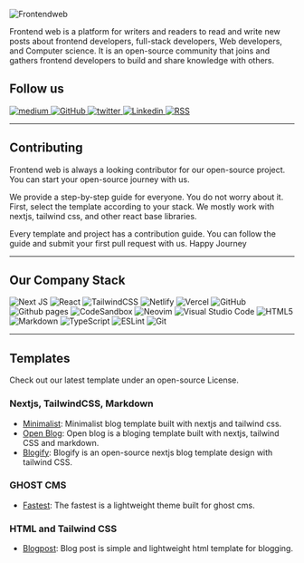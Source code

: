 ![Frontendweb](https://capsule-render.vercel.app/api?type=soft&color=auto&height=300&section=header&text=Frontendweb&fontSize=90&animation=fadeIn)

Frontend web is a platform for writers and readers to read and write new posts about frontend developers, full-stack developers, Web developers, and Computer science. It is an open-source community that joins and gathers frontend developers to build and share knowledge with others.

## Follow us

<div id="badges">

  <a target="_blank" href="https://medium.com/frontendweb">
    <img title="Medium" alt="medium" src="https://img.shields.io/badge/Medium-12100E?style=for-the-badge&logo=medium&logoColor=white" alt="LinkedIn Badge"/>
  </a> 
  <a target="_blank" href="https://github.com/frontendweb3">
    <img title="GitHub" alt="GitHub"  src="https://img.shields.io/badge/github-%23121011.svg?style=for-the-badge&logo=github&logoColor=white"/>
  </a>
  <a target="_blank" href="https://twitter.com/frontendweb3">
    <img title="Twitter" alt="twitter"  src="https://img.shields.io/badge/Twitter-%231DA1F2.svg?style=for-the-badge&logo=Twitter&logoColor=white"/>
  </a>
  <a target="_blank" href="https://www.linkedin.com/company/frontendweb/">
    <img title="Linkedin" alt="Linkedin"  src="https://img.shields.io/badge/linkedin-%230077B5.svg?style=for-the-badge&logo=linkedin&logoColor=white"/>
  </a>
  <a target="_blank" href="https://medium.com/feed/frontendweb">
    <img title="RSS" alt="RSS"  src="https://img.shields.io/badge/rss-F88900?style=for-the-badge&logo=rss&logoColor=white"/>
  </a>


</div>

---

## Contributing
Frontend web is always a looking contributor for our open-source project. You can start your open-source journey with us. 

We provide a step-by-step guide for everyone. You do not worry about it. First, select the template according to your stack. We mostly work with nextjs, tailwind css, and other react base libraries. 

Every template and project has a contribution guide. You can follow the guide and submit your first pull request with us. 
Happy Journey

---

## Our Company Stack

![Next JS](https://img.shields.io/badge/Next-black?style=for-the-badge&logo=next.js&logoColor=white) 
![React](https://img.shields.io/badge/react-%2320232a.svg?style=for-the-badge&logo=react&logoColor=%2361DAFB) 
![TailwindCSS](https://img.shields.io/badge/tailwindcss-%2338B2AC.svg?style=for-the-badge&logo=tailwind-css&logoColor=white) 
![Netlify](https://img.shields.io/badge/netlify-%23000000.svg?style=for-the-badge&logo=netlify&logoColor=#00C7B7)
![Vercel](https://img.shields.io/badge/vercel-%23000000.svg?style=for-the-badge&logo=vercel&logoColor=white)
![GitHub](https://img.shields.io/badge/github-%23121011.svg?style=for-the-badge&logo=github&logoColor=white)
![Github pages](https://img.shields.io/badge/github%20pages-121013?style=for-the-badge&logo=github&logoColor=white)
![CodeSandbox](https://img.shields.io/badge/Codesandbox-040404?style=for-the-badge&logo=codesandbox&logoColor=DBDBDB)
![Neovim](https://img.shields.io/badge/NeoVim-%2357A143.svg?&style=for-the-badge&logo=neovim&logoColor=white)
![Visual Studio Code](https://img.shields.io/badge/Visual%20Studio%20Code-0078d7.svg?style=for-the-badge&logo=visual-studio-code&logoColor=white)
![HTML5](https://img.shields.io/badge/html5-%23E34F26.svg?style=for-the-badge&logo=html5&logoColor=white)
![Markdown](https://img.shields.io/badge/markdown-%23000000.svg?style=for-the-badge&logo=markdown&logoColor=white)
![TypeScript](https://img.shields.io/badge/typescript-%23007ACC.svg?style=for-the-badge&logo=typescript&logoColor=white)
![ESLint](https://img.shields.io/badge/ESLint-4B3263?style=for-the-badge&logo=eslint&logoColor=white)
![Git](https://img.shields.io/badge/git-%23F05033.svg?style=for-the-badge&logo=git&logoColor=white)

---

## Templates
Check out our latest template under an open-source License. 


###  Nextjs, TailwindCSS, Markdown 

* [Minimalist](https://github.com/frontendweb3/minimalist): Minimalist blog template built with nextjs and tailwind css.
* [Open Blog](https://github.com/frontendweb3/open-blog): Open blog is a bloging template built with nextjs, tailwind CSS and markdown.
* [Blogify](https://github.com/frontendweb3/blogify): Blogify is an open-source nextjs blog template design with tailwind CSS.

### GHOST CMS 

* [Fastest](https://github.com/frontendweb3/fastest): The fastest is a lightweight theme built for ghost cms.



### HTML and Tailwind CSS

* [Blogpost](https://github.com/frontendweb3/blogpost): Blog post is simple and lightweight html template for blogging. 






